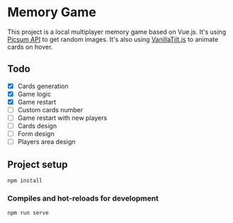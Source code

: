 # Memory Game

This project is a local multiplayer memory game based on Vue.js.
It's using [Picsum API](https://picsum.photos/) to get random images.
It's also using [VanillaTilt.js](https://github.com/micku7zu/vanilla-tilt.js) to animate cards on hover.

## Todo
- [x] Cards generation
- [x] Game logic
- [x] Game restart
- [ ] Custom cards number
- [ ] Game restart with new players
- [ ] Cards design
- [ ] Form design
- [ ] Players area design

## Project setup
```
npm install
```

### Compiles and hot-reloads for development
```
npm run serve
```